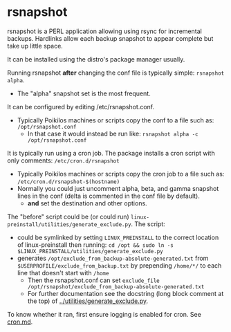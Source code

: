 # rsnapshot

rsnapshot is a PERL application allowing using rsync for incremental backups.
Hardlinks allow each backup snapshot to appear complete but take up little space.

It can be installed using the distro's package manager usually.

Running rsnapshot **after** changing the conf file is typically simple: `rsnapshot alpha`.
- The "alpha" snapshot set is the most frequent.

It can be configured by editing /etc/rsnapshot.conf.
- Typically Poikilos machines or scripts copy the conf to a file such as: `/opt/rsnapshot.conf`
  - In that case it would instead be run like: `rsnapshot alpha -c /opt/rsnapshot.conf`

It is typically run using a cron job. The package installs a cron script with only comments: `/etc/cron.d/rsnapshot`
- Typically Poikilos machines or scripts copy the cron job to a file such as: `/etc/cron.d/rsnapshot-$(hostname)`
- Normally you could just uncomment alpha, beta, and gamma snapshot lines in the conf (delta is commented in the conf file by default).
  - **and** set the destination and other options.

The "before" script could be (or could run) `linux-preinstall/utilities/generate_exclude.py`. The script:
- could be symlinked by setting `LINUX_PREINSTALL` to the correct location of linux-preinstall then running: `cd /opt && sudo ln -s $LINUX_PREINSTALL/utilities/generate_exclude.py`
- generates `/opt/exclude_from_backup-absolute-generated.txt` from `$USERPROFILE/exclude_from_backup.txt` by prepending `/home/*/` to each line that doesn't start with `/home`
  - Then the rsnapshot.conf can set `exclude_file	/opt/rsnapshot/exclude_from_backup-absolute-generated.txt`
  - For further documentation see the docstring (long block comment at the top) of [../utilities/generate_exclude.py](../utilities/generate_exclude.py).

To know whether it ran, first ensure logging is enabled for cron. See [cron.md](cron.md).
